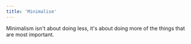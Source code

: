```yaml
---
title: 'Minimalism'
---
```


Minimalism isn't about doing less, it's about doing more of the things that are most important.
